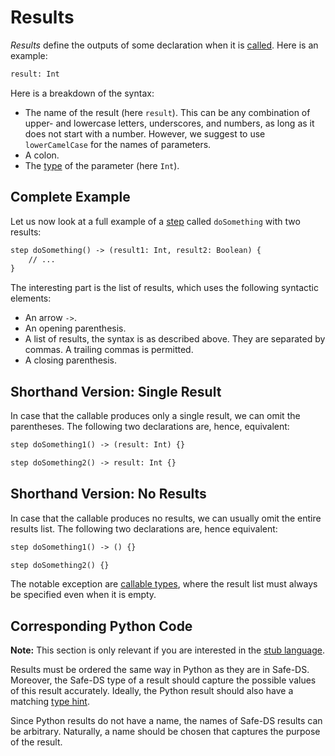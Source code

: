 # Results

_Results_ define the outputs of some declaration when it is [called][calls]. Here is an example:

```txt
result: Int
```

Here is a breakdown of the syntax:
* The name of the result (here `result`). This can be any combination of upper- and lowercase letters, underscores, and numbers, as long as it does not start with a number. However, we suggest to use `lowerCamelCase` for the names of parameters.
* A colon.
* The [type][types] of the parameter (here `Int`).

## Complete Example

Let us now look at a full example of a [step][steps] called `doSomething` with two results:

```txt
step doSomething() -> (result1: Int, result2: Boolean) {
    // ...
}
```

The interesting part is the list of results, which uses the following syntactic elements:
* An arrow `->`.
* An opening parenthesis.
* A list of results, the syntax is as described above. They are separated by commas. A trailing commas is permitted.
* A closing parenthesis.

## Shorthand Version: Single Result

In case that the callable produces only a single result, we can omit the parentheses. The following two declarations are, hence, equivalent:

```txt
step doSomething1() -> (result: Int) {}
```

```txt
step doSomething2() -> result: Int {}
```

## Shorthand Version: No Results

In case that the callable produces no results, we can usually omit the entire results list. The following two declarations are, hence equivalent:

```txt
step doSomething1() -> () {}
```

```txt
step doSomething2() {}
```

The notable exception are [callable types][callable-types], where the result list must always be specified even when it is empty.

## Corresponding Python Code

**Note:** This section is only relevant if you are interested in the [stub language][stub-language].

Results must be ordered the same way in Python as they are in Safe-DS. Moreover, the Safe-DS type of a result should capture the possible values of this result accurately. Ideally, the Python result should also have a matching [type hint][types-python].

Since Python results do not have a name, the names of Safe-DS results can be arbitrary. Naturally, a name should be chosen that captures the purpose of the result.


[stub-language]: docs/DSL/stub-languagenguage/README.md
[types]: docs/DSL/common/types.md
[types-python]: docs/DSL/common/types.md#corresponding-python-code
[callable-types]: docs/DSL/common/types.md#callable-type
[steps]: docs/DSL/workflow-languagenguage/steps.md
[calls]: docs/DSL/workflow-languagenguage/expressions.md#calls
